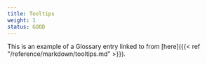 ```yaml
---
title: Tooltips
weight: 1
status: GOOD
---
```


This is an example of a Glossary entry linked to from [here]({{< ref "/reference/markdown/tooltips.md" >}}).
